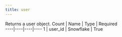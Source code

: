 ```yaml
---
title: user
---
```

Returns a user object.
Count | Name | Type | Required        
----|----|----|---- 
1 | user_id | Snowflake | True
